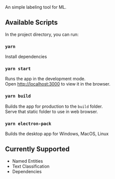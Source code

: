 An simple labeling tool for ML.

## Available Scripts
In the project directory, you can run:

### `yarn`
Install dependencies

### `yarn start`
Runs the app in the development mode.<br>
Open [http://localhost:3000](http://localhost:3000) to view it in the browser.

### `yarn build`
Builds the app for production to the `build` folder.<br>
Serve that static folder to use in web browser.

### `yarn electron-pack`
Builds the desktop app for Windows, MacOS, Linux

## Currently Supported
- Named Entities
- Text Classification
- Dependencies
